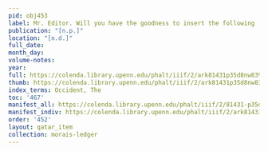 ```yaml
---
pid: obj453
label: Mr. Editor. Will you have the goodness to insert the following [...].
publication: "[n.p.]"
location: "[n.d.]"
full_date:
month_day:
volume-notes:
year:
full: https://colenda.library.upenn.edu/phalt/iiif/2/ark81431p35d8nw83%2FSHA256E-s7220656--59b858525e235bfd0f5489b8d4c10aa64e6e0cbb83e20ebf0123f79312969b57.jpeg/full/3500,/0/default.jpg
thumb: https://colenda.library.upenn.edu/phalt/iiif/2/ark81431p35d8nw83%2FSHA256E-s7220656--59b858525e235bfd0f5489b8d4c10aa64e6e0cbb83e20ebf0123f79312969b57.jpeg/full/!200,200/0/default.jpg
index_terms: Occident, The
toc: '467'
manifest_all: https://colenda.library.upenn.edu/phalt/iiif/2/81431-p35d8nw83/manifest
manifest_indiv: https://colenda.library.upenn.edu/phalt/iiif/2/ark81431p35d8nw83%2FSHA256E-s7220656--59b858525e235bfd0f5489b8d4c10aa64e6e0cbb83e20ebf0123f79312969b57.jpeg
order: '452'
layout: qatar_item
collection: morais-ledger
---
```

